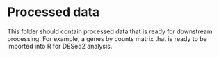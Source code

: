 # Processed data

This folder should contain processed data that is ready for downstream processing. For example, a genes by counts matrix that is ready to be imported into R for DESeq2 analysis.
